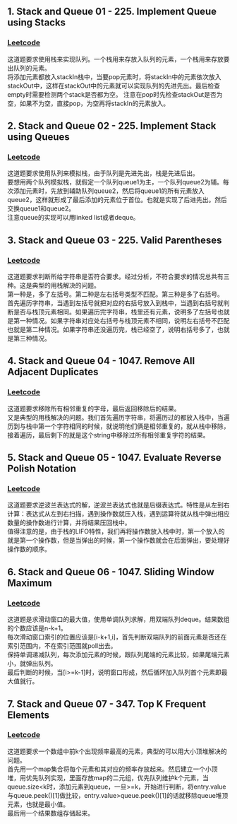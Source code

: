 ## 1. Stack and Queue 01 - 225. Implement Queue using Stacks
### [Leetcode](https://leetcode.com/problems/implement-queue-using-stacks/description/) 

这道题要求使用栈来实现队列。一个栈用来存放入队列的元素，一个栈用来存放要出队列的元素。  
将添加元素都放入stackIn栈中，当要pop元素时，将stackIn中的元素依次放入stackOut中，这样在stackOut中的元素就可以实现队列的先进先出。最后检查empty时需要检测两个stack是否都为空。
注意在pop时先检查stackOut是否为空，如果不为空，直接pop，为空再将stackIn的元素放入。

## 2. Stack and Queue 02 - 225. Implement Stack using Queues
### [Leetcode](https://leetcode.com/problems/implement-stack-using-queues/)

这道题要求使用队列来模拟栈，由于队列是先进先出，栈是先进后出。  
要想用两个队列模拟栈，就假定一个队列queue1为主，一个队列queue2为辅。每次添加元素时，先放到辅助队列queue2，然后将queue1的所有元素放入queue2，这样就形成了最后添加的元素位于首位。也就是实现了后进先出。然后交换queue1和queue2。  
注意queue的实现可以用linked list或者deque。

## 3. Stack and Queue 03 - 225. Valid Parentheses
### [Leetcode](https://leetcode.com/problems/valid-parentheses/description/)

这道题要求判断所给字符串是否符合要求。经过分析，不符合要求的情况总共有三种。这是典型的用栈解决的问题。  
第一种是，多了左括号。第二种是左右括号类型不匹配。第三种是多了右括号。  
首先遍历字符串，当遇到左括号就把对应的右括号放入到栈中，当遇到右括号就判断是否与栈顶元素相同。如果遍历完字符串，栈里还有元素，说明多了左括号也就是第一种情况。如果字符串对应处右括号与栈顶元素不相同，说明左右括号不匹配也就是第二种情况。如果字符串还没遍历完，栈已经空了，说明右括号多了，也就是第三种情况。  

## 4. Stack and Queue 04 - 1047. Remove All Adjacent Duplicates
### [Leetcode](https://leetcode.com/problems/remove-all-adjacent-duplicates-in-string/description/)

这道题要求移除所有相邻重复的字母，最后返回移除后的结果。  
又是典型的用栈解决的问题。我们首先遍历字符串，将遍历过的都放入栈中，当遍历到与栈中第一个字符相同的时候，就说明他们俩是相邻重复的，就从栈中移除，接着遍历，最后剩下的就是这个string中移除过所有相邻重复字符的结果。

## 5. Stack and Queue 05 - 1047. Evaluate Reverse Polish Notation
### [Leetcode](https://leetcode.com/problems/evaluate-reverse-polish-notation/description/)

这道题要求逆波兰表达式的解，逆波兰表达式也就是后缀表达式。特性是从左到右计算：表达式从左到右扫描，遇到操作数就压入栈，遇到运算符就从栈中弹出相应数量的操作数进行计算，并将结果压回栈中。  
值得注意的是，由于栈的LIFO特性，我们再将操作数放入栈中时，第一个放入的就是第一个操作数，但是当弹出的时候，第一个操作数就会在后面弹出，要处理好操作数的顺序。

## 6. Stack and Queue 06 - 1047. Sliding Window Maximum
### [Leetcode](https://leetcode.com/problems/sliding-window-maximum/description/)

这道题是求滑动窗口的最大值，使用单调队列求解，用双端队列deque。结果数组的个数应该是n-k+1。  
每次滑动窗口索引的位置应该是[i-k+1,i]，首先判断双端队列的前面元素是否还在索引范围内，不在索引范围就poll出去。  
保持单调递减队列，每次添加元素的时候，跟队列尾端的元素比较，如果尾端元素小，就弹出队列。  
最后判断的时候，当[i>=k-1]时，说明窗口形成，然后循环加入队列首个元素即最大值就行。

## 7. Stack and Queue 07 - 347. Top K Frequent Elements
### [Leetcode](https://leetcode.com/problems/top-k-frequent-elements/description/)

这道题要求一个数组中前k个出现频率最高的元素，典型的可以用大小顶堆解决的问题。  
首先用一个map集合将每个元素和其对应的频率存放起来。然后建立一个小顶堆，用优先队列实现，里面存放map的二元组，优先队列维护k个元素，当queue.size<k时，添加元素到queue，一旦>=k，开始进行判断，将entry.value与queue.peek()[1]做比较，entry.value>queue.peek()[1]的话就移除queue堆顶元素，也就是最小值。  
最后用一个结果数组存储起来。